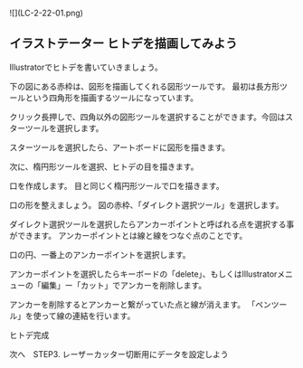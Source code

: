 <br>
![](LC-2-22-01.png)

## イラストテーター ヒトデを描画してみよう
Illustratorでヒトデを書いていきましょう。



下の図にある赤枠は、図形を描画してくれる図形ツールです。
最初は長方形ツールという四角形を描画するツールになっています。

クリック長押しで、四角以外の図形ツールを選択することができます。今回はスターツールを選択します。


スターツールを選択したら、アートボードに図形を描きます。



次に、楕円形ツールを選択、ヒトデの目を描きます。



口を作成します。
目と同じく楕円形ツールで口を描きます。


口の形を整えましょう。
図の赤枠、「ダイレクト選択ツール」を選択します。


ダイレクト選択ツールを選択したらアンカーポイントと呼ばれる点を選択する事ができます。
アンカーポイントとは線と線をつなぐ点のことです。

口の円、一番上のアンカーポイントを選択します。


アンカーポイントを選択したらキーボードの「delete」、もしくはIllustratorメニューの「編集」ー「カット」でアンカーを削除します。

アンカーを削除するとアンカーと繋がっていた点と線が消えます。
「ペンツール」を使って線の連結を行います。




ヒトデ完成


次へ　STEP3. レーザーカッター切断用にデータを設定しよう